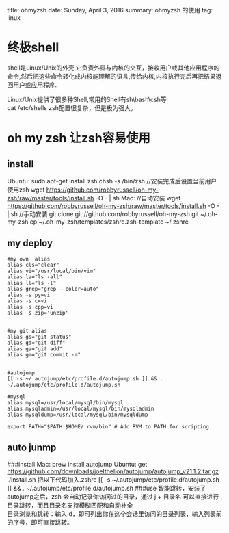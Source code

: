 title: ohmyzsh
date: Sunday, April 3, 2016
summary: ohmyzsh 的使用
tag: linux

# 终极shell
shell是Linux/Unix的外壳,它负责外界与内核的交互，接收用户或其他应用程序的命令,然后把这些命令转化成内核能理解的语言,传给内核,内核执行完后再把结果返回用户或应用程序.</br>

Linux/Unix提供了很多种Shell,常用的Shell有sh\bash\csh等<br>
	cat /etc/shells
zsh配置很复杂，但是极为强大。

# oh my zsh 让zsh容易使用

## install 
Ubuntu:</pr>
	sudo apt-get install zsh
	chsh -s /bin/zsh //安装完成后设置当前用户使用zsh
	wget https://github.com/robbyrussell/oh-my-zsh/raw/master/tools/install.sh -O - | sh
Mac:</pr>
	//自动安装
	wget https://github.com/robbyrussell/oh-my-zsh/raw/master/tools/install.sh -O - | sh
	//手动安装
	git clone git://github.com/robbyrussell/oh-my-zsh.git ~/.oh-my-zsh
	cp ~/.oh-my-zsh/templates/zshrc.zsh-template ~/.zshrc

## my deploy 
	
	#my own  alias
	alias cls="clear"
	alias vi="/usr/local/bin/vim"
	alias la="ls -all"
	alias ll="ls -l"
	alias grep="grep --color=auto"
	alias -s py=vi
	alias -s c=vi
	alias -s cpp=vi
	alias -s zip='unzip'


	#my git alias
	alias gs="git status"
	alias gd="git diff"
	alias ga="git add"
	alias gm="git commit -m"


	#autojump
	[[ -s ~/.autojump/etc/profile.d/autojump.sh ]] && . ~/.autojump/etc/profile.d/autojump.sh

	#mysql
	alias mysql=/usr/local/mysql/bin/mysql
	alias mysqladmin=/usr/local/mysql/bin/mysqladmin
	alias mysqldump=/usr/local/mysql/bin/mysqldump

	export PATH="$PATH:$HOME/.rvm/bin" # Add RVM to PATH for scripting

## auto junmp
###install
	Mac: brew install autojump
	Ubuntu: get https://github.com/downloads/joelthelion/autojump/autojump_v21.1.2.tar.gz
			./install.sh
			把以下代码加入.zshrc
			[[ -s ~/.autojump/etc/profile.d/autojump.sh ]] && . ~/.autojump/etc/profile.d/autojump.sh
###use
智能跳转，安装了autojump之后，zsh 会自动记录你访问过的目录，通过 j + 目录名 可以直接进行目录跳转，而且目录名支持模糊匹配和自动补全</br>
目录浏览和跳转：输入 d，即可列出你在这个会话里访问的目录列表，输入列表前的序号，即可直接跳转。
